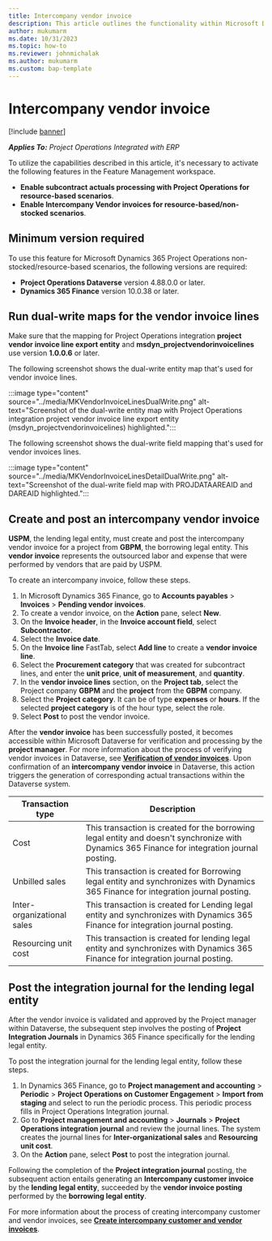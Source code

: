 ```yaml
---
title: Intercompany vendor invoice
description: This article outlines the functionality within Microsoft Dynamics 365 Project Operations that enables the intercompany vendor invoices for Project operations resource based/non-stock scenarios.
author: mukumarm
ms.date: 10/31/2023
ms.topic: how-to
ms.reviewer: johnmichalak 
ms.author: mukumarm
ms.custom: bap-template
---
```


# Intercompany vendor invoice

[!include [banner](../../includes/dataverse-preview.md)]

_**Applies To:** Project Operations Integrated with ERP_

To utilize the capabilities described in this article, it's necessary to activate the following features in the Feature Management workspace.

-  **Enable subcontract actuals processing with Project Operations for resource-based scenarios**.
-  **Enable Intercompany Vendor invoices for resource-based/non-stocked scenarios**.

## Minimum version required

To use this feature for Microsoft Dynamics 365 Project Operations non-stocked/resource-based scenarios, the following versions are required:

- **Project Operations Dataverse** version 4.88.0.0 or later.
- **Dynamics 365 Finance** version 10.0.38 or later.

## Run dual-write maps for the vendor invoice lines

Make sure that the mapping for Project Operations integration **project vendor invoice line export entity** and **msdyn_projectvendorinvoicelines** use version **1.0.0.6** or later.

The following screenshot shows the dual-write entity map that's used for vendor invoice lines.

:::image type="content" source="../media/MKVendorInvoiceLinesDualWrite.png" alt-text="Screenshot of the dual-write entity map with Project Operations integration project vendor invoice line export entity (msdyn_projectvendorinvoicelines) highlighted."::: 

The following screenshot shows the dual-write field mapping that's used for vendor invoices lines.

:::image type="content" source="../media/MKVendorInvoiceLinesDetailDualWrite.png" alt-text="Screenshot of the dual-write field map with PROJDATAAREAID and DAREAID highlighted."::: 


## Create and post an intercompany vendor invoice

**USPM**, the lending legal entity, must create and post the intercompany vendor invoice for a project from **GBPM**, the borrowing legal entity. 
This **vendor invoice** represents the outsourced labor and expense that were performed by vendors that are paid by USPM.

To create an intercompany invoice, follow these steps.

1. In Microsoft Dynamics 365 Finance, go to **Accounts payables** > **Invoices** > **Pending vendor invoices**.
1. To create a vendor invoice, on the **Action** pane, select **New**.
1. On the **Invoice header**, in the **Invoice account field**, select **Subcontractor**.
1. Select the **Invoice date**.
1. On the **Invoice line** FastTab, select **Add line** to create a **vendor invoice line**.
1. Select the **Procurement category** that was created for subcontract lines, and enter the **unit price**, **unit of measurement**, and **quantity**.
1. In the **vendor invoice lines** section, on the **Project tab**, select the Project company **GBPM** and the **project** from the **GBPM** company.
1. Select the **Project category**. It can be of type **expenses** or **hours**. If the selected **project category** is of the hour type, select the role.
1. Select **Post** to post the vendor invoice.

After the **vendor invoice** has been successfully posted, it becomes accessible within Microsoft Dataverse for verification and processing by the **project manager**. For more information about the process of verifying vendor invoices in Dataverse, see **[Verification of vendor invoices](VI-Verification.md)**. Upon confirmation of an **intercompany vendor invoice** in Dataverse, this action triggers the generation of corresponding actual transactions within the Dataverse system.

| Transaction type  | Description | 
| ------------- | ------------- |
| Cost  | This transaction is created for the borrowing legal entity and doesn't synchronize with Dynamics 365 Finance for integration journal posting.  |
| Unbilled sales  | This transaction is created for Borrowing legal entity and synchronizes with Dynamics 365 Finance for integration journal posting.  |
| Inter-organizational sales | This transaction is created for Lending legal entity and synchronizes with Dynamics 365 Finance for integration journal posting.         |
| Resourcing unit cost | This transaction is created for lending legal entity and synchronizes with Dynamics 365 Finance for integration journal posting.          |

## Post the integration journal for the lending legal entity

After the vendor invoice is validated and approved by the Project manager within Dataverse, the subsequent step involves the posting of **Project Integration Journals** in Dynamics 365 Finance specifically for the lending legal entity.

To post the integration journal for the lending legal entity, follow these steps.

1. In Dynamics 365 Finance, go to **Project management and accounting** > **Periodic** > **Project Operations on Customer Engagement** > **Import from staging** and select to run the periodic process. This periodic process fills in Project Operations Integration journal.
1. Go to **Project management and accounting** > **Journals** > **Project Operations integration journal** and review the journal lines. The system creates the journal lines for **Inter-organizational sales** and **Resourcing unit cost**.
1. On the **Action** pane, select **Post** to post the integration journal.

Following the completion of the **Project integration journal** posting, the subsequent action entails generating an **Intercompany customer invoice** by the **lending legal entity**, succeeded by the **vendor invoice posting** performed by the **borrowing legal entity**.

For more information about the process of creating intercompany customer and vendor invoices, see **[Create intercompany customer and vendor invoices](../../project-accounting/create-intercompany-customer-vendor-invoices.md)**.

